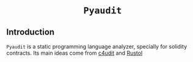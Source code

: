 <h1 align=center><code>Pyaudit</code></h1>

## Introduction

`Pyaudit` is a static programming language analyzer, specially for solidity contracts. Its main ideas come from [c4udit](https://github.com/byterocket/c4udit) and [Rustol](https://github.com/Jansen-C-Moreira/Rustol)
